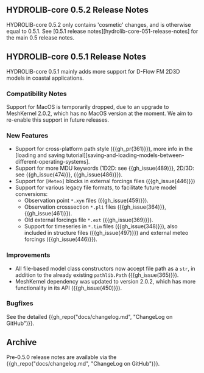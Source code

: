 ## HYDROLIB-core 0.5.2 Release Notes
HYDROLIB-core 0.5.2 only contains 'cosmetic' changes, and is otherwise equal to 0.5.1.
See [0.5.1 release notes][hydrolib-core-051-release-notes] for the main 0.5 release notes.

## HYDROLIB-core 0.5.1 Release Notes
HYDROLIB-core 0.5.1 mainly adds more support for D-Flow FM 2D3D models in coastal applications.

### Compatibility Notes
Support for MacOS is temporarily dropped, due to an upgrade to MeshKernel 2.0.2, which has no MacOS version at the moment.
We aim to re-enable this support in future releases.

### New Features
* Support for cross-platform path style ({{gh_pr(361)}}), more info in the [loading and saving tutorial][saving-and-loading-models-between-different-operating-systems].
* Support for more MDU keywords (1D2D: see {{gh_issue(489)}}, 2D/3D: see {{gh_issue(474)}}, {{gh_issue(486)}}).
* Support for `[Meteo]` blocks in external forcings files ({{gh_issue(446)}})
* Support for various legacy file formats, to facilitate future model conversions:
    * Observation point `*.xyn` files ({{gh_issue(459)}}).
    * Observation crosssection `*.pli` files ({{gh_issue(364)}},{{gh_issue(461)}}).
    * Old external forcings file `*.ext`  ({{gh_issue(369)}}).
    * Support for timeseries in `*.tim` files ({{gh_issue(348)}}), also included in structure files ({{gh_issue(497)}}) and external meteo forcings ({{gh_issue(446)}}).

### Improvements
* All file-based model class constructors now accept file path as a `str`, in addition to the already existing `pathlib.Path` ({{gh_issue(365)}}).
* MeshKernel dependency was updated to version 2.0.2, which has more functionality in its API ({{gh_issue(450)}}).

### Bugfixes
See the detailed {{gh_repo("docs/changelog.md", "ChangeLog on GitHub")}}.

## Archive
Pre-0.5.0 release notes are available via the {{gh_repo("docs/changelog.md", "ChangeLog on GitHub")}}.
